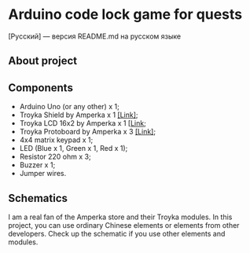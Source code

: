 # Arduino code lock game for quests
[Русский] — версия README.md на русском языке

## About project

## Components
- Arduino Uno (or any other) x 1;
- Troyka Shield by Amperka x 1 [[Link]](https://amperka.ru/product/arduino-troyka-shield);
- Troyka LCD 16x2 by Amperka x 1 [[Link](https://amperka.ru/product/troyka-display-lcd-text-16x2);
- Troyka Protoboard by Amperka x 3 [[Link]](https://amperka.ru/product/troyka-protoboard);
- 4x4 matrix keypad x 1;
- LED (Blue x 1, Green x 1, Red x 1);
- Resistor 220 ohm x 3;
- Buzzer x 1;
- Jumper wires.

## Schematics

I am a real fan of the Amperka store and their Troyka modules. In this project, you can use ordinary Chinese elements or elements from other developers. Check up the schematic if you use other elements and modules.

![]()
